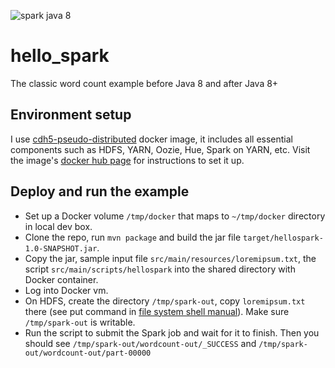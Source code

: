 ![spark java 8](https://2s7gjr373w3x22jf92z99mgm5w-wpengine.netdna-ssl.com/wp-content/uploads/2014/12/spark-and-java-8.png)
# hello_spark
The classic word count example before Java 8 and after Java 8+

## Environment setup
I use [cdh5-pseudo-distributed](https://hub.docker.com/r/chalimartines/cdh5-pseudo-distributed/) docker image, it includes all essential components such as HDFS, YARN, Oozie, Hue, Spark on YARN, etc. Visit the image's [docker hub page](https://hub.docker.com/r/chalimartines/cdh5-pseudo-distributed/) for instructions to set it up.

## Deploy and run the example
   * Set up a Docker volume `/tmp/docker` that maps to `~/tmp/docker` directory in local dev box.
   * Clone the repo, run `mvn package` and build the jar file `target/hellospark-1.0-SNAPSHOT.jar`.
   * Copy the jar, sample input file `src/main/resources/loremipsum.txt`, the script `src/main/scripts/hellospark` into the shared directory with Docker container.
   * Log into Docker vm.
   * On HDFS, create the directory `/tmp/spark-out`, copy `loremipsum.txt` there (see put command in [file system shell manual](https://hadoop.apache.org/docs/r1.0.4/file_system_shell.html#put)). Make sure `/tmp/spark-out` is writable.
   * Run the script to submit the Spark job and wait for it to finish. Then you should see `/tmp/spark-out/wordcount-out/_SUCCESS` and `/tmp/spark-out/wordcount-out/part-00000`

